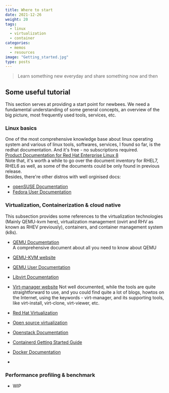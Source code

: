 ```yaml
---
title: Where to start
date: 2021-12-26
weight: 20
tags:
  - linux
  - virtualization
  - container
categories:
  - memos
  - resources
image: "Getting_started.jpg"
type: posts
---
```


> Learn something new everyday and share something now and then

## Some useful tutorial

This section serves at providing a start point for newbees. We need a fundamental understanding of some general concepts, an overview of the big picture, most frequently used tools, services, etc.

### Linux basics

One of the most comprehensive knowledge base about linux operating system and various of linux tools, softwares, services, I found so far, is the redhat documentation. And it's free - no subscriptions required.  
[Product Documentation for Red Hat Enterprise Linux 8 ](https://access.redhat.com/documentation/en-us/red_hat_enterprise_linux/8)  
Note that, it's worth a while to go over the document inventory for RHEL7, RHEL6 as well, as some of the documents could be only found in previous release.  
Besides, there're other distros with well orginised docs:  
- [openSUSE Documentation](https://doc.opensuse.org/)
- [Fedora User Documentation](https://docs.fedoraproject.org/en-US/docs/)

### Virtualization, Containerization & cloud native

This subsection provides some references to the virtualization technologies (Mainly QEMU-kvm here), virtualization management (ovirt and RHV as known as RHEV previously), containers, and container management system (k8s).

- [QEMU Documentation](https://www.qemu.org/docs/master/)  
A comprehensive document about all you need to know about QEMU
- [QEMU-KVM website](https://www.linux-kvm.org/page/Main_Page)
- [QEMU User Documentation](https://wiki.qemu.org/Category:User_documentation)
- [Libvirt Documentation](https://libvirt.org/docs.html)

- [Virt-manager website](https://virt-manager.org/)
Not well documented, while the tools are quite straightforward to use, and you could find quite a lot of blogs, howtos on the Internet, using the keywords - virt-manager, and its supporting tools, like virt-install, virt-clone, virt-viewer, etc.
- [Red Hat Virtualization](https://access.redhat.com/documentation/en-us/red_hat_virtualization/4.4)  
- [Open source virtualization](https://www.ovirt.org/documentation/)  
- [Openstack Documentation](https://docs.openstack.org/xena/?_ga=2.70887888.1343839674.1640432365-906552595.1638502134)

- [Containerd Getting Started Guide](https://containerd.io/docs/getting-started/)
- [Docker Documentation](https://docs.docker.com/)
- 

### Performance profiling & benchmark

- WIP

